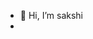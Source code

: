 - 👋 Hi, I’m sakshi
- 
<!---
saakshhiiii144/saakshhiiii144 is a ✨ special ✨ repository because its `README.md` (this file) appears on your GitHub profile.
You can click the Preview link to take a look at your changes.
--->

